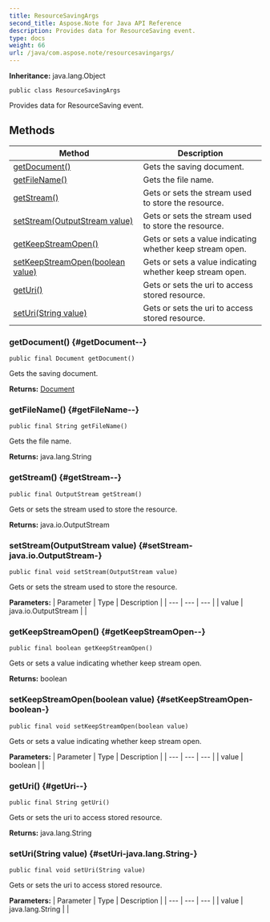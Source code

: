 ```yaml
---
title: ResourceSavingArgs
second_title: Aspose.Note for Java API Reference
description: Provides data for ResourceSaving event.
type: docs
weight: 66
url: /java/com.aspose.note/resourcesavingargs/
---
```


**Inheritance:**
java.lang.Object
```
public class ResourceSavingArgs
```

Provides data for ResourceSaving event.
## Methods

| Method | Description |
| --- | --- |
| [getDocument()](#getDocument--) | Gets the saving document. |
| [getFileName()](#getFileName--) | Gets the file name. |
| [getStream()](#getStream--) | Gets or sets the stream used to store the resource. |
| [setStream(OutputStream value)](#setStream-java.io.OutputStream-) | Gets or sets the stream used to store the resource. |
| [getKeepStreamOpen()](#getKeepStreamOpen--) | Gets or sets a value indicating whether keep stream open. |
| [setKeepStreamOpen(boolean value)](#setKeepStreamOpen-boolean-) | Gets or sets a value indicating whether keep stream open. |
| [getUri()](#getUri--) | Gets or sets the uri to access stored resource. |
| [setUri(String value)](#setUri-java.lang.String-) | Gets or sets the uri to access stored resource. |
### getDocument() {#getDocument--}
```
public final Document getDocument()
```


Gets the saving document.

**Returns:**
[Document](../../com.aspose.note/document)
### getFileName() {#getFileName--}
```
public final String getFileName()
```


Gets the file name.

**Returns:**
java.lang.String
### getStream() {#getStream--}
```
public final OutputStream getStream()
```


Gets or sets the stream used to store the resource.

**Returns:**
java.io.OutputStream
### setStream(OutputStream value) {#setStream-java.io.OutputStream-}
```
public final void setStream(OutputStream value)
```


Gets or sets the stream used to store the resource.

**Parameters:**
| Parameter | Type | Description |
| --- | --- | --- |
| value | java.io.OutputStream |  |

### getKeepStreamOpen() {#getKeepStreamOpen--}
```
public final boolean getKeepStreamOpen()
```


Gets or sets a value indicating whether keep stream open.

**Returns:**
boolean
### setKeepStreamOpen(boolean value) {#setKeepStreamOpen-boolean-}
```
public final void setKeepStreamOpen(boolean value)
```


Gets or sets a value indicating whether keep stream open.

**Parameters:**
| Parameter | Type | Description |
| --- | --- | --- |
| value | boolean |  |

### getUri() {#getUri--}
```
public final String getUri()
```


Gets or sets the uri to access stored resource.

**Returns:**
java.lang.String
### setUri(String value) {#setUri-java.lang.String-}
```
public final void setUri(String value)
```


Gets or sets the uri to access stored resource.

**Parameters:**
| Parameter | Type | Description |
| --- | --- | --- |
| value | java.lang.String |  |

